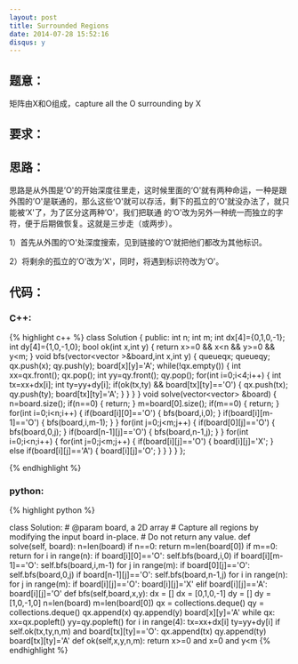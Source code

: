 ```yaml
---
layout: post
title: Surrounded Regions
date: 2014-07-28 15:52:16
disqus: y
---
```


## 题意：
矩阵由X和O组成，capture all the O surrounding by X

## 要求：


## 思路：
思路是从外围是’O'的开始深度往里走，这时候里面的‘O'就有两种命运，一种是跟外围的’O'是联通的，那么这些‘O'就可以存活，剩下的孤立的’O'就没办法了，就只能被‘X'了，为了区分这两种’O'，我们把联通 的‘O'改为另外一种统一而独立的字符，便于后期做恢复。这就是三步走（或两步）。

1）首先从外围的‘O'处深度搜索，见到链接的’O'就把他们都改为其他标识。

2）将剩余的孤立的’O'改为‘X'，同时，将遇到标识符改为’O'。

## 代码：

### C++:

{% highlight c++ %}
class Solution {
public:
    int n;
    int m;
    int dx[4]={0,1,0,-1};
    int dy[4]={1,0,-1,0};
    bool ok(int x,int y)
    {
        return x>=0 && x<n && y>=0 && y<m;
    }
    void bfs(vector<vector<char> >&board,int x,int y)
    {
        queue<int>qx;
        queue<int>qy;
        qx.push(x);
        qy.push(y);
        board[x][y]='A';
        while(!qx.empty())
        {
            int xx=qx.front();
            qx.pop();
            int yy=qy.front();
            qy.pop();
            for(int i=0;i<4;i++)
            {
                int tx=xx+dx[i];
                int ty=yy+dy[i];
                if(ok(tx,ty) && board[tx][ty]=='O')
                {
                    qx.push(tx);
                    qy.push(ty);
                    board[tx][ty]='A';
                }
            }
        }
    }
    void solve(vector<vector<char>> &board) {
        n=board.size();
        if(n==0)
        {
            return;
        }
        m=board[0].size();
        if(m==0)
        {
            return;
        }
        for(int i=0;i<n;i++)
        {
            if(board[i][0]=='O')
            {
                bfs(board,i,0);
            }
            if(board[i][m-1]=='O')
            {
                bfs(board,i,m-1);
            }
        }
        for(int j=0;j<m;j++)
        {
            if(board[0][j]=='O')
            {
                bfs(board,0,j);
            }
            if(board[n-1][j]=='O')
            {
                bfs(board,n-1,j);
            }
        }
        for(int i=0;i<n;i++)
        {
            for(int j=0;j<m;j++)
            {
                if(board[i][j]=='O')
                {
                    board[i][j]='X';
                }
                else if(board[i][j]=='A')
                {
                    board[i][j]='O';
                }
            }
        }
    }
};


 {% endhighlight %}
### python:

{% highlight python %}

class Solution:
    # @param board, a 2D array
    # Capture all regions by modifying the input board in-place.
    # Do not return any value.
    def solve(self, board):
        n=len(board)
        if n==0:
            return
        m=len(board[0])
        if m==0:
            return
        for i in range(n):
            if board[i][0]=='O':
                self.bfs(board,i,0)
            if board[i][m-1]=='O':
                self.bfs(board,i,m-1)
        for j in range(m):
            if board[0][j]=='O':
                self.bfs(board,0,j)
            if board[n-1][j]=='O':
                self.bfs(board,n-1,j)
        for i in range(n):
            for j in range(m):
                if board[i][j]=='O':
                    board[i][j]='X'
                elif board[i][j]=='A':
                    board[i][j]='O'
    def bfs(self,board,x,y):
        dx = []
        dx = [0,1,0,-1]
        dy = []
        dy = [1,0,-1,0]
        n=len(board)
        m=len(board[0])
        qx = collections.deque()
        qy = collections.deque()
        qx.append(x)
        qy.append(y)
        board[x][y]='A'
        while qx:
            xx=qx.popleft()
            yy=qy.popleft()
            for i in range(4):
                tx=xx+dx[i]
                ty=yy+dy[i]
                if self.ok(tx,ty,n,m) and board[tx][ty]=='O':
                    qx.append(tx)
                    qy.append(ty)
                    board[tx][ty]='A'
    def ok(self,x,y,n,m):
        return x>=0 and x<n and y>=0 and y<m
 {% endhighlight %}
